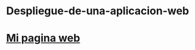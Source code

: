 # Despliegue-de-una-aplicacion-web
# [Mi pagina web](https://jairoverdugo98.github.io/Despliegue-de-una-aplicaci-n-web/)
